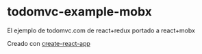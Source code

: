 # todomvc-example-mobx
El ejemplo de todomvc.com de react+redux portado a react+mobx

Creado con [create-react-app](https://github.com/facebookincubator/create-react-app)
